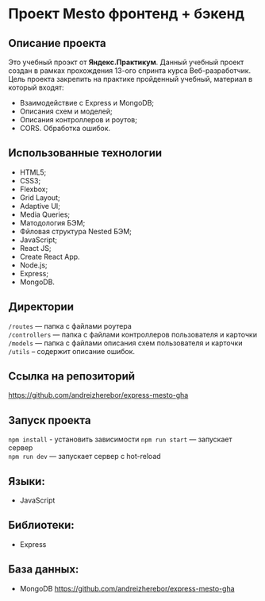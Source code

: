 # Проект Mesto фронтенд + бэкенд

## Описание проекта
Это учебный проэкт  от **Яндекс.Практикум**. Данный учебный проект создан в рамках прохождения 13-ого спринта курса Веб-разработчик. Цель проекта закрепить на практике пройденный учебный, материал в который входят:

- Взаимодействие с Express и MongoDB;
- Описания схем и моделей;
- Описания контроллеров и роутов;
- CORS. Обработка ошибок.

## Использованные технологии
* HTML5;
* CSS3;
* Flexbox;
* Grid Layout;
* Adaptive UI;
* Media Queries;
* Матодология БЭМ;
* Фйловая структура Nested БЭМ;
* JavaScript;
* React JS;
* Create React App.
* Node.js;
* Express;
* MongoDB.

## Директории
`/routes` — папка с файлами роутера  
`/controllers` — папка с файлами контроллеров пользователя и карточки   
`/models` — папка с файлами описания схем пользователя и карточки  
`/utils` – содержит описание ошибок.

## Ссылка на  репозиторий 
https://github.com/andreizherebor/express-mesto-gha

## Запуск проекта
`npm install` - установить зависимости
`npm run start` — запускает сервер   
`npm run dev` — запускает сервер с hot-reload

## Языки:
- JavaScript

## Библиотеки:
- Express

## База данных:
- MongoDB
https://github.com/andreizherebor/express-mesto-gha
